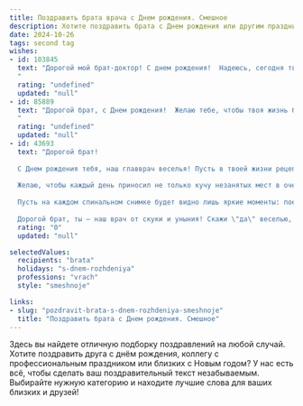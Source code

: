 ```yaml
---
title: Поздравить брата врача c Днем рождения. Смешное
description: Хотите поздравить брата c Днем рождения или другим праздником? Наш ИИ создаст незабываемое поздравление, а вы обязательно выделитесь среди других.  
date: 2024-10-26
tags: second tag
wishes:
- id: 103845
  text: "Дорогой мой брат-доктор! С днем рождения!  Надеюсь, сегодня твой уровень счастья будет выше, чем уровень сахара в крови у твоего самого сложного пациента.  Пусть твой день будет полон радости, а не только анализов, пусть будут подарки, а не только дежурства, и пусть все твои \"диагнозы\" будут только о прекрасном настроении!
  "
  rating: "undefined"
  updated: "null"
- id: 85889
  text: "Дорогой брат, с Днем рождения!  Желаю тебе, чтобы твоя жизнь была настолько же успешной, как твои операции (ну, почти!), а количество пациентов, которым ты помог, равнялось количеству кусочков торта, которые ты сегодня съешь!  Пусть твой скальпель всегда будет острым, а юмор – еще острее!  С праздником, доктор!
  "
  rating: "undefined"
  updated: "null"
- id: 43693
  text: "Дорогой брат!
  
  С Днем рождения тебя, наш главврач веселья! Пусть в твоей жизни рецептов счастья будет не меньше, чем у тебя пациентов!
  
  Желаю, чтобы каждый день приносил не только кучу незанятых мест в очереди, но и весёлые истории, которые можно записать в журнал \"Лучшие моменты жизни\". Пусть твои шутки лечат даже самые нудные болезни, а твое доброе сердце всегда остаётся в форме, как у настоящего атлета!
  
  Пусть на каждом спинальном снимке будет видно лишь яркие моменты: поездки, победы и, разумеется, много поводов для праздников!
  
  Дорогой брат, ты — наш врач от скуки и уныния! Скажи \"да\" веселью, а \"нет\" недугам! Поздравляю и обнимаю! "
  rating: "0"
  updated: "null"

selectedValues:
  recipients: "brata"
  holidays: "s-dnem-rozhdeniya"
  professions: "vrach"
  style: "smeshnoje"

links:
- slug: "pozdravit-brata-s-dnem-rozhdeniya-smeshnoje"
  title: "Поздравить брата c Днем рождения. Смешное"
---
```


Здесь вы найдете отличную подборку поздравлений на любой случай. 
Хотите поздравить друга с днём рождения, коллегу с профессиональным праздником или близких с Новым годом? У нас есть всё, чтобы сделать ваш поздравительный текст незабываемым. Выбирайте нужную категорию и находите лучшие слова для ваших близких и друзей!
